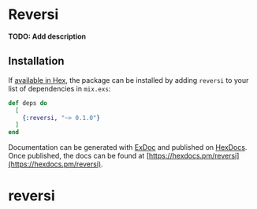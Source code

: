 # Reversi

**TODO: Add description**

## Installation

If [available in Hex](https://hex.pm/docs/publish), the package can be installed
by adding `reversi` to your list of dependencies in `mix.exs`:

```elixir
def deps do
  [
    {:reversi, "~> 0.1.0"}
  ]
end
```

Documentation can be generated with [ExDoc](https://github.com/elixir-lang/ex_doc)
and published on [HexDocs](https://hexdocs.pm). Once published, the docs can
be found at [https://hexdocs.pm/reversi](https://hexdocs.pm/reversi).

# reversi
